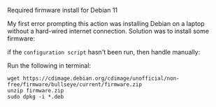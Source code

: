 <link href="../../css/dark_theme.css" rel="stylesheet" />

Required firmware install for Debian 11

My first error prompting this action was installing Debian on a laptop without a hard-wired internet connection. Solution was to install some firmware:

if the `configuration script` hasn't been run, then handle manually:

Run the following in terminal:

```
wget https://cdimage.debian.org/cdimage/unofficial/non-free/firmware/bullseye/current/firmware.zip
unzip firmware.zip
sudo dpkg -i *.deb
```
